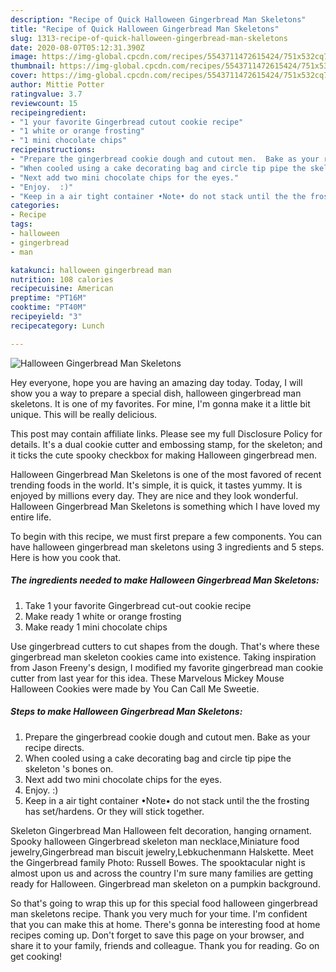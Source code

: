 ```yaml
---
description: "Recipe of Quick Halloween Gingerbread Man Skeletons"
title: "Recipe of Quick Halloween Gingerbread Man Skeletons"
slug: 1313-recipe-of-quick-halloween-gingerbread-man-skeletons
date: 2020-08-07T05:12:31.390Z
image: https://img-global.cpcdn.com/recipes/5543711472615424/751x532cq70/halloween-gingerbread-man-skeletons-recipe-main-photo.jpg
thumbnail: https://img-global.cpcdn.com/recipes/5543711472615424/751x532cq70/halloween-gingerbread-man-skeletons-recipe-main-photo.jpg
cover: https://img-global.cpcdn.com/recipes/5543711472615424/751x532cq70/halloween-gingerbread-man-skeletons-recipe-main-photo.jpg
author: Mittie Potter
ratingvalue: 3.7
reviewcount: 15
recipeingredient:
- "1 your favorite Gingerbread cutout cookie recipe"
- "1 white or orange frosting"
- "1 mini chocolate chips"
recipeinstructions:
- "Prepare the gingerbread cookie dough and cutout men.  Bake as your recipe directs."
- "When cooled using a cake decorating bag and circle tip pipe the skeleton &#39;s bones on."
- "Next add two mini chocolate chips for the eyes."
- "Enjoy.  :)"
- "Keep in a air tight container •Note• do not stack until the the frosting has set/hardens. Or they will stick together."
categories:
- Recipe
tags:
- halloween
- gingerbread
- man

katakunci: halloween gingerbread man 
nutrition: 108 calories
recipecuisine: American
preptime: "PT16M"
cooktime: "PT40M"
recipeyield: "3"
recipecategory: Lunch

---
```



![Halloween Gingerbread Man Skeletons](https://img-global.cpcdn.com/recipes/5543711472615424/751x532cq70/halloween-gingerbread-man-skeletons-recipe-main-photo.jpg)

Hey everyone, hope you are having an amazing day today. Today, I will show you a way to prepare a special dish, halloween gingerbread man skeletons. It is one of my favorites. For mine, I'm gonna make it a little bit unique. This will be really delicious.

This post may contain affiliate links. Please see my full Disclosure Policy for details. It&#39;s a dual cookie cutter and embossing stamp, for the skeleton; and it ticks the cute spooky checkbox for making Halloween gingerbread men.

Halloween Gingerbread Man Skeletons is one of the most favored of recent trending foods in the world. It's simple, it is quick, it tastes yummy. It is enjoyed by millions every day. They are nice and they look wonderful. Halloween Gingerbread Man Skeletons is something which I have loved my entire life.


To begin with this recipe, we must first prepare a few components. You can have halloween gingerbread man skeletons using 3 ingredients and 5 steps. Here is how you cook that.

<!--inarticleads1-->

##### The ingredients needed to make Halloween Gingerbread Man Skeletons:

1. Take 1 your favorite Gingerbread cut-out cookie recipe
1. Make ready 1 white or orange frosting
1. Make ready 1 mini chocolate chips


Use gingerbread cutters to cut shapes from the dough. That&#39;s where these gingerbread man skeleton cookies came into existence. Taking inspiration from Jason Freeny&#39;s design, I modified my favorite gingerbread man cookie cutter from last year for this idea. These Marvelous Mickey Mouse Halloween Cookies were made by You Can Call Me Sweetie. 

<!--inarticleads2-->

##### Steps to make Halloween Gingerbread Man Skeletons:

1. Prepare the gingerbread cookie dough and cutout men.  Bake as your recipe directs.
1. When cooled using a cake decorating bag and circle tip pipe the skeleton &#39;s bones on.
1. Next add two mini chocolate chips for the eyes.
1. Enjoy.  :)
1. Keep in a air tight container •Note• do not stack until the the frosting has set/hardens. Or they will stick together.


Skeleton Gingerbread Man Halloween felt decoration, hanging ornament. Spooky halloween Gingerbread skeleton man necklace,Miniature food jewelry,Gingerbread man biscuit jewelry,Lebkuchenmann Halskette. Meet the Gingerbread family Photo: Russell Bowes. The spooktacular night is almost upon us and across the country I&#39;m sure many families are getting ready for Halloween. Gingerbread man skeleton on a pumpkin background. 

So that's going to wrap this up for this special food halloween gingerbread man skeletons recipe. Thank you very much for your time. I'm confident that you can make this at home. There's gonna be interesting food at home recipes coming up. Don't forget to save this page on your browser, and share it to your family, friends and colleague. Thank you for reading. Go on get cooking!
